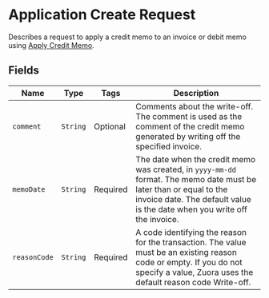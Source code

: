# Application Create Request

Describes a request to apply a credit memo to an invoice or debit memo using [Apply Credit Memo](/doc/billing-document-api.md#apply-credit-memo).

## Fields

| Name | Type | Tags | Description 
|  --- | --- | --- | --- | 
| `comment` | `String` | Optional | Comments about the write-off. The comment is used as the comment of the credit memo generated by writing off the specified invoice. | 
| `memoDate` | `String` | Required | The date when the credit memo was created, in <code>yyyy-mm-dd</code> format. The memo date must be later than or equal to the invoice date. The default value is the date when you write off the invoice. | 
| `reasonCode` | `String` | Required | A code identifying the reason for the transaction. The value must be an existing reason code or empty. If you do not specify a value, Zuora uses the default reason code Write-off. | 
